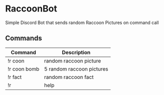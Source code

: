 # RaccoonBot

Simple Discord Bot that sends random Raccoon Pictures on command call

## Commands
|Command|Description|
|---|---|
| !r coon       |  random raccoon picture |
| !r coon bomb  | 5 random raccoon pictures|
| !r fact       |  random raccoon fact|
| !r            |  help|
